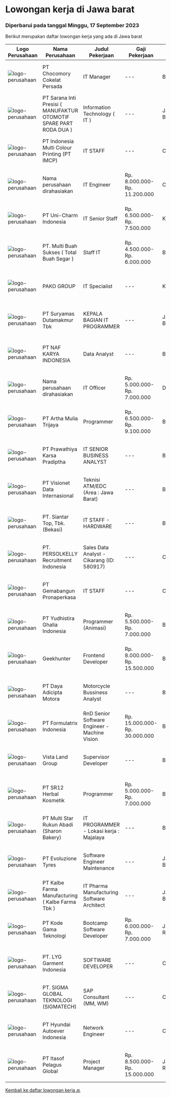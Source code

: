 
  # Lowongan kerja di Jawa barat

  ### Diperbarui pada tanggal Minggu, 17 September 2023

  Berikut merupakan daftar lowongan kerja yang ada di Jawa barat

  |Logo Perusahaan | Nama Perusahaan | Judul Pekerjaan | Gaji Pekerjaan | Lokasi | Deskripsi | Tanggal diunggah | Pranala |
  | -------------- | --------------- | --------------- | --------- | --------- | -------------- | ------- | ----------- |
  |![logo-perusahaan](https://image-service-cdn.seek.com.au/bffdbb6b18f778566bf019973562530ce06fd691/ee4dce1061f3f616224767ad58cb2fc751b8d2dc)|PT Chocomory Cokelat Persada|IT Manager|---|Bogor|Job Description : Bertanggung jawabb untuk instalasi, Evaluasi, dan peningkatan terhadap tiga objek utama yaitu Komputer, Software, dan Networking....|Rabu, 13 September 2023|https://www.jobstreet.co.id/id/job/it-manager-4468309?token=0~d97ed148-3c85-4044-aac2-53ad7894927a&sectionRank=1&jobId=jobstreet-id-job-4468309|
|![logo-perusahaan](https://image-service-cdn.seek.com.au/02bed1bfdccd55b7b38c73f4daf5331f20dbb9ae/ee4dce1061f3f616224767ad58cb2fc751b8d2dc)|PT Sarana Inti Presisi ( MANUFAKTUR OTOMOTIF SPARE PART RODA DUA )|Information Technology ( IT )|---|Jawa Barat|Saat ini Kami Membutuhkan untuk Posisi IT di Perusahaan Kami. Adapun untuk Posisi Tersebut Kandidat di Harapkan mempunyai Requirements Sebagai Berikut...|Sabtu, 16 September 2023|https://www.jobstreet.co.id/id/job/information-technology-it-4471843?token=0~d97ed148-3c85-4044-aac2-53ad7894927a&sectionRank=2&jobId=jobstreet-id-job-4471843|
|![logo-perusahaan](https://image-service-cdn.seek.com.au/61a258c057663d92d36941febbbea7cff494c164/ee4dce1061f3f616224767ad58cb2fc751b8d2dc)|PT Indonesia Multi Colour Printing (PT IMCP)|IT STAFF|---|Cileungsi|We are expand our IT Team to support our operational activities with open these 2 position: IT Staff (Mobile Programmer based) .IT Hardware General...|Jumat, 15 September 2023|https://www.jobstreet.co.id/id/job/it-staff-4470415?token=0~d97ed148-3c85-4044-aac2-53ad7894927a&sectionRank=3&jobId=jobstreet-id-job-4470415|
|![logo-perusahaan](https://i.ibb.co/sqvTCh9/112815900-stock-vector-no-image-available-icon-flat-vector.webp)|Nama perusahaan dirahasiakan|IT Engineer|Rp. 8.000.000-Rp. 11.200.000|Cikarang|Your profile: Bachelor in IT 5 year of working experience in manufacturing company. Experience as programmer for manufacturing purpose. Fluent in...|Jumat, 15 September 2023|https://www.jobstreet.co.id/id/job/it-engineer-4470774?token=0~d97ed148-3c85-4044-aac2-53ad7894927a&sectionRank=4&jobId=jobstreet-id-job-4470774|
|![logo-perusahaan](https://image-service-cdn.seek.com.au/5c84c03b3cb90181c5082fe69c51152b8afdff37/ee4dce1061f3f616224767ad58cb2fc751b8d2dc)|PT Uni-Charm Indonesia|IT Senior Staff|Rp. 6.500.000-Rp. 7.500.000|Karawang|Requirements:  Min Bachelor's Degree from Computer Science or Informatics Engineering Min 2-3 years work experience as an IT Good command in IT...|Jumat, 15 September 2023|https://www.jobstreet.co.id/id/job/it-senior-staff-4470922?token=0~d97ed148-3c85-4044-aac2-53ad7894927a&sectionRank=5&jobId=jobstreet-id-job-4470922|
|![logo-perusahaan](https://image-service-cdn.seek.com.au/7e092803dea49cc0e3e59d6b406d7e451aa669c4/ee4dce1061f3f616224767ad58cb2fc751b8d2dc)|PT. Multi Buah Sukses ( Total Buah Segar )|Staff IT|Rp. 4.500.000-Rp. 6.000.000|Bekasi|Persyaratan: Diploma atau Sarjana dari universitas terkemuka (IPK minimal 3,00) Memiliki pengalaman yang relevan dengan peran ini akan menjadi...|Rabu, 13 September 2023|https://www.jobstreet.co.id/id/job/staff-it-4468998?token=0~d97ed148-3c85-4044-aac2-53ad7894927a&sectionRank=6&jobId=jobstreet-id-job-4468998|
|![logo-perusahaan](https://image-service-cdn.seek.com.au/2bfec4f550962a5128e932cb57aaf49bd48f7ca0/ee4dce1061f3f616224767ad58cb2fc751b8d2dc)|PAKO GROUP|IT Specialist|---|Karawang|Job Description Develop applications, systems, and dashboard or create development in line with business needs. Explore new tools and technologies to...|Rabu, 13 September 2023|https://www.jobstreet.co.id/id/job/it-specialist-4468602?token=0~d97ed148-3c85-4044-aac2-53ad7894927a&sectionRank=7&jobId=jobstreet-id-job-4468602|
|![logo-perusahaan](https://image-service-cdn.seek.com.au/e7b6112f8572f9ffe911bc32dbbd9e9486b87963/ee4dce1061f3f616224767ad58cb2fc751b8d2dc)|PT Suryamas Dutamakmur Tbk|KEPALA BAGIAN IT PROGRAMMER|---|Jawa Barat|KUALIFIKASI : Usia maks. 42 Tahun  Pendidikan S1 / S2 Jurusan Teknik Informatika, Ilmu Komputer / Sistem informasi Memiliki pengalaman programming...|Kamis, 14 September 2023|https://www.jobstreet.co.id/id/job/kepala-bagian-it-programmer-4469939?token=0~d97ed148-3c85-4044-aac2-53ad7894927a&sectionRank=8&jobId=jobstreet-id-job-4469939|
|![logo-perusahaan](https://image-service-cdn.seek.com.au/06fec50cc5b8d306a2646dd388ba8978c43b1737/ee4dce1061f3f616224767ad58cb2fc751b8d2dc)|PT NAF KARYA INDONESIA|Data Analyst|---|Bandung|Kualifikasi: Pendidikan Minimal S1 Statistik/Matematika/Komputer/Ekonomi/sederajat Memiliki pengalaman minimal 1 tahun Memiliki analisa tinggi...|Kamis, 14 September 2023|https://www.jobstreet.co.id/id/job/data-analyst-4470118?token=0~d97ed148-3c85-4044-aac2-53ad7894927a&sectionRank=9&jobId=jobstreet-id-job-4470118|
|![logo-perusahaan](https://i.ibb.co/sqvTCh9/112815900-stock-vector-no-image-available-icon-flat-vector.webp)|Nama perusahaan dirahasiakan|IT Officer|Rp. 5.000.000-Rp. 7.000.000|Depok|Deskripsi Pekerjaan : Melakukan instalasi, perawatan, pencegahan dan penyediaan dukungan harian untuk software dan hardware termasuk peralatan...|Selasa, 12 September 2023|https://www.jobstreet.co.id/id/job/it-officer-4466963?token=0~d97ed148-3c85-4044-aac2-53ad7894927a&sectionRank=10&jobId=jobstreet-id-job-4466963|
|![logo-perusahaan](https://image-service-cdn.seek.com.au/2abf327a93a1e5299bef2229675477630a636588/ee4dce1061f3f616224767ad58cb2fc751b8d2dc)|PT Artha Mulia Trijaya|Programmer|Rp. 6.500.000-Rp. 9.100.000|Bekasi|Responsibilities: Assess, design and concepting. Conduct consultation, demo, POC and Presentation. Daily activities as programmer. Support...|Jumat, 15 September 2023|https://www.jobstreet.co.id/id/job/programmer-4471365?token=0~d97ed148-3c85-4044-aac2-53ad7894927a&sectionRank=11&jobId=jobstreet-id-job-4471365|
|![logo-perusahaan](https://image-service-cdn.seek.com.au/25f275779d2d36a25f086ac9b1c5b5be868683f6/ee4dce1061f3f616224767ad58cb2fc751b8d2dc)|PT Prawathiya Karsa Pradiptha|IT SENIOR BUSINESS ANALYST|---|Bekasi|Gathering requirement from user / client Create Mock Up Design (Ex. Using Ms Visio, et cetera) Create flowchart of system (Ex. Using Ms. Visio, et...|Kamis, 14 September 2023|https://www.jobstreet.co.id/id/job/it-senior-business-analyst-4469192?token=0~d97ed148-3c85-4044-aac2-53ad7894927a&sectionRank=12&jobId=jobstreet-id-job-4469192|
|![logo-perusahaan](https://image-service-cdn.seek.com.au/84d23b3586ee4efd70ea62878095fcc6b1639e33/ee4dce1061f3f616224767ad58cb2fc751b8d2dc)|PT Visionet Data Internasional|Teknisi ATM/EDC (Area : Jawa Barat)|---|Bandung|*) Menangani kebutuhan pelanggan di lokasi pelanggan agar terpenuhi SLA yang telah ditentukan.*) Menganalisa problem/case dengan akurat untuk...|Rabu, 13 September 2023|https://www.jobstreet.co.id/id/job/teknisi-atm-edc-area-%3A-jawa-barat-4468018?token=0~d97ed148-3c85-4044-aac2-53ad7894927a&sectionRank=13&jobId=jobstreet-id-job-4468018|
|![logo-perusahaan](https://image-service-cdn.seek.com.au/13f7ce6aa3db3cfa2445b1b2f8119fb16ee64f28/ee4dce1061f3f616224767ad58cb2fc751b8d2dc)|PT. Siantar Top, Tbk. (Bekasi)|IT STAFF - HARDWARE|---|Bekasi|Kualifikasi: Min. D3 / S1 Teknik Informatika, Teknologi Informasi, atau Ilmu Komputer. Usia 22 - 30 th. Memiliki pengalaman min. 2 tahun di bidang...|Senin, 11 September 2023|https://www.jobstreet.co.id/id/job/it-staff-hardware-4465575?token=0~d97ed148-3c85-4044-aac2-53ad7894927a&sectionRank=14&jobId=jobstreet-id-job-4465575|
|![logo-perusahaan](https://image-service-cdn.seek.com.au/a778cc2d537d275f0abc3d64068f14c4c640057e/ee4dce1061f3f616224767ad58cb2fc751b8d2dc)|PT. PERSOLKELLY Recruitment Indonesia|Sales Data Analyst - Cikarang (ID: 580917)|---|Cikarang|Requirements. Age 22-30 years old Diploma or bachelor’s degree Minimum 2 years’ experience Independent, able to work in a team and highly motivated...|Kamis, 14 September 2023|https://www.jobstreet.co.id/id/job/sales-data-analyst-cikarang-id%3A-580917-4470302?token=0~d97ed148-3c85-4044-aac2-53ad7894927a&sectionRank=15&jobId=jobstreet-id-job-4470302|
|![logo-perusahaan](https://image-service-cdn.seek.com.au/8fdece19f2973712b8b1865bdfbf75bfd5bd3ab9/ee4dce1061f3f616224767ad58cb2fc751b8d2dc)|PT Gemabangun Pronaperkasa|IT STAFF|---|Cikarang|Tugas dan tanggung jawab : Bertanggung jawab terhadap instalasi, evaluasi, pengecekan dan perawatan hardware dan jaringan pada computer yang digunakan...|Minggu, 10 September 2023|https://www.jobstreet.co.id/id/job/it-staff-4464173?token=0~d97ed148-3c85-4044-aac2-53ad7894927a&sectionRank=16&jobId=jobstreet-id-job-4464173|
|![logo-perusahaan](https://image-service-cdn.seek.com.au/c3c05911e943005abe7b64d3875592b9672f9e77/ee4dce1061f3f616224767ad58cb2fc751b8d2dc)|PT Yudhistira Ghalia Indonesia|Programmer (Animasi)|Rp. 5.500.000-Rp. 7.000.000|Bogor|Sebuah penerbit buku sekolah swasta nasional membutuhkan : Programmer (Animasi)Kriteria : S1 dari jurusan informatika/komputer Mahir dengan bahasa...|Kamis, 14 September 2023|https://www.jobstreet.co.id/id/job/programmer-animasi-4470079?token=0~d97ed148-3c85-4044-aac2-53ad7894927a&sectionRank=17&jobId=jobstreet-id-job-4470079|
|![logo-perusahaan](https://image-service-cdn.seek.com.au/9b1ac08312d45d7e6f0965d6cfa215d52017a644/ee4dce1061f3f616224767ad58cb2fc751b8d2dc)|Geekhunter|Frontend Developer|Rp. 8.000.000-Rp. 15.500.000|Bandung|Job Description: Designing, developing, developing, testing, and debugging responsive web applications Build reusable code and libraries for future...|Kamis, 14 September 2023|https://www.jobstreet.co.id/id/job/frontend-developer-4469629?token=0~d97ed148-3c85-4044-aac2-53ad7894927a&sectionRank=18&jobId=jobstreet-id-job-4469629|
|![logo-perusahaan](https://image-service-cdn.seek.com.au/2266a0412ced8968bc507c23fbb3c30547b6cdab/ee4dce1061f3f616224767ad58cb2fc751b8d2dc)|PT Daya Adicipta Motora|Motorcycle Bussiness Analyst|---|Bandung|Candidate in this position are responsible to increase HONDA market share in specific area based on market analysis, developing dealers, and...|Kamis, 14 September 2023|https://www.jobstreet.co.id/id/job/motorcycle-bussiness-analyst-4469816?token=0~d97ed148-3c85-4044-aac2-53ad7894927a&sectionRank=19&jobId=jobstreet-id-job-4469816|
|![logo-perusahaan](https://image-service-cdn.seek.com.au/e68aac730da390a16ce750d09b06eaca69364b55/ee4dce1061f3f616224767ad58cb2fc751b8d2dc)|PT Formulatrix Indonesia|RnD Senior Software Engineer - Machine Vision|Rp. 15.000.000-Rp. 30.000.000|Bandung|Headquartered in Dubai, United Arab Emirates, FORMULATRIX is a fast-growing robotic automation equipment manufacturer and software solutions provider...|Rabu, 13 September 2023|https://www.jobstreet.co.id/id/job/rnd-senior-software-engineer-machine-vision-4468336?token=0~d97ed148-3c85-4044-aac2-53ad7894927a&sectionRank=20&jobId=jobstreet-id-job-4468336|
|![logo-perusahaan](https://image-service-cdn.seek.com.au/a0c575ebc909e3ba80d119faf04bae9183d254af/ee4dce1061f3f616224767ad58cb2fc751b8d2dc)|Vista Land Group|Supervisor Developer|---|Bekasi|JOB DESC Melakukan supervisi sebagai pelaksana &amp; pengawas proyek Memiliki kemampuan koordinasi dan komunikasi dengan kontraktor, surveyor &amp;...|Kamis, 14 September 2023|https://www.jobstreet.co.id/id/job/supervisor-developer-4469114?token=0~d97ed148-3c85-4044-aac2-53ad7894927a&sectionRank=21&jobId=jobstreet-id-job-4469114|
|![logo-perusahaan](https://image-service-cdn.seek.com.au/3f2f629f227e0cbdfaf674bbaf6f8e86464a66ba/ee4dce1061f3f616224767ad58cb2fc751b8d2dc)|PT SR12 Herbal Kosmetik|Programmer|Rp. 5.000.000-Rp. 7.000.000|Bogor|Melakukan testing pada produk yang akan direlease Membuat dan megembangkan produk yang sudah ada Mampu mempresentasikan pekerjaan dengan baik Menyusun...|Selasa, 12 September 2023|https://www.jobstreet.co.id/id/job/programmer-4467816?token=0~d97ed148-3c85-4044-aac2-53ad7894927a&sectionRank=22&jobId=jobstreet-id-job-4467816|
|![logo-perusahaan](https://image-service-cdn.seek.com.au/f5edfe0a3f275e7ec06988354d3b6e6c3e4b01e8/ee4dce1061f3f616224767ad58cb2fc751b8d2dc)|PT Multi Star Rukun Abadi (Sharon Bakery)|IT PROGRAMMER - Lokasi kerja : Majalaya|---|Bandung|Persyaratan: Pendidikan minimal D3 Jurusan Teknik Informatika/Sistem Informasi Pengalaman minimal 4 tahun di bidang Electronic Data Processing...|Senin, 11 September 2023|https://www.jobstreet.co.id/id/job/it-programmer-lokasi-kerja-%3A-majalaya-4464906?token=0~d97ed148-3c85-4044-aac2-53ad7894927a&sectionRank=23&jobId=jobstreet-id-job-4464906|
|![logo-perusahaan](https://image-service-cdn.seek.com.au/7d7c41542ec14de3664c9aa7de7bc88d124923c9/ee4dce1061f3f616224767ad58cb2fc751b8d2dc)|PT Evoluzione Tyres|Software Engineer Maintenance|---|Jawa Barat|Requirements : Candidate must possess Bachelor degree in Engineering (Electrical/Electronic/Mechatronics) or equivalent. At least 3 Year(s) of working...|Selasa, 12 September 2023|https://www.jobstreet.co.id/id/job/software-engineer-maintenance-4467362?token=0~d97ed148-3c85-4044-aac2-53ad7894927a&sectionRank=24&jobId=jobstreet-id-job-4467362|
|![logo-perusahaan](https://image-service-cdn.seek.com.au/071b102cf13fc16cfa8ef61d5500741ad40140e2/ee4dce1061f3f616224767ad58cb2fc751b8d2dc)|PT Kalbe Farma Manufacturing ( Kalbe Farma Tbk )|IT Pharma Manufacturing Software Architect|---|Jawa Barat|Job Qualification: Candidate must possess at least Bachelor's Degree in Computer Science Engineering, Information Technology, Information System and...|Jumat, 08 September 2023|https://www.jobstreet.co.id/id/job/it-pharma-manufacturing-software-architect-4463087?token=0~d97ed148-3c85-4044-aac2-53ad7894927a&sectionRank=25&jobId=jobstreet-id-job-4463087|
|![logo-perusahaan](https://image-service-cdn.seek.com.au/103560ab4445801244bb861c9d6649b3c811c66a/ee4dce1061f3f616224767ad58cb2fc751b8d2dc)|PT Kode Gama Teknologi|Bootcamp Software Developer|Rp. 6.000.000-Rp. 7.000.000|Jakarta Raya|Selected candidates should meet the following requirements: Age maximum 27 years old Possess at least a Diploma/Bachelor's Degree in Computer...|Senin, 11 September 2023|https://www.jobstreet.co.id/id/job/bootcamp-software-developer-4465771?token=0~d97ed148-3c85-4044-aac2-53ad7894927a&sectionRank=26&jobId=jobstreet-id-job-4465771|
|![logo-perusahaan](https://i.ibb.co/sqvTCh9/112815900-stock-vector-no-image-available-icon-flat-vector.webp)|PT. LYG Garment Indonesia|SOFTWARE DEVELOPER|---|Cirebon|Job Description: Designing and developing Applications for Web &amp; Android platform Collaborating with Business Team to deliver solution Maintaining...|Selasa, 12 September 2023|https://www.jobstreet.co.id/id/job/software-developer-4460741?token=0~d97ed148-3c85-4044-aac2-53ad7894927a&sectionRank=27&jobId=jobstreet-id-job-4460741|
|![logo-perusahaan](https://image-service-cdn.seek.com.au/7f5820662b3590c2231782c29931979332943e74/ee4dce1061f3f616224767ad58cb2fc751b8d2dc)|PT. SIGMA GLOBAL TEKNOLOGI (SIGMATECH)|SAP Consultant (MM, WM)|---|Cikarang|REQUIREMENTS: Bachelor's degree in Computer Science, Industrial Engineering or a related field. Minimum 1 year experience in using SAP MM or WM...|Kamis, 14 September 2023|https://www.jobstreet.co.id/id/job/sap-consultant-mm-wm-4469439?token=0~d97ed148-3c85-4044-aac2-53ad7894927a&sectionRank=28&jobId=jobstreet-id-job-4469439|
|![logo-perusahaan](https://image-service-cdn.seek.com.au/6b27c1b5e1627dbb544ef316ebb60f2e612d82bc/ee4dce1061f3f616224767ad58cb2fc751b8d2dc)|PT Hyundai Autoever Indonesia|Network Engineer|---|Cikarang|Purpose of position-       Design, supports and managed corporate network. Analyzes, resolves and reports on network issues. Must be able to weigh...|Jumat, 08 September 2023|https://www.jobstreet.co.id/id/job/network-engineer-4463989?token=0~d97ed148-3c85-4044-aac2-53ad7894927a&sectionRank=29&jobId=jobstreet-id-job-4463989|
|![logo-perusahaan](https://image-service-cdn.seek.com.au/02a3cd78d8d2d56b2bb3de4d3d0af4ed4a18195a/ee4dce1061f3f616224767ad58cb2fc751b8d2dc)|PT Itasof Pelagus Global|Project Manager|Rp. 8.500.000-Rp. 15.000.000|Jakarta Raya|Responsibilities : Set project timelines Develop project plans Monitor project deliverables Update relevant stakeholders or team members on the...|Senin, 11 September 2023|https://www.jobstreet.co.id/id/job/project-manager-4465415?token=0~d97ed148-3c85-4044-aac2-53ad7894927a&sectionRank=30&jobId=jobstreet-id-job-4465415|


  [Kembali ke daftar lowongan kerja 🔙](../README.md#daftar-lowongan-kerja)
  